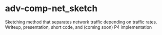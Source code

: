 # adv-comp-net_sketch
Sketching method that separates network traffic depending on traffic rates.  Writeup, presentation, short code, and (coming soon) P4 implementation
